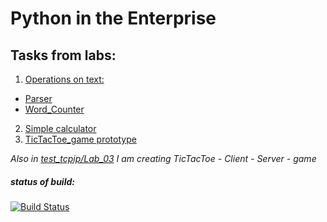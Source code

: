 # Python in the Enterprise

## Tasks from labs:

1. [Operations on text:](Lab_01)
  - [Parser](Lab_01/Prblm_1)
  - [Word_Counter](Lab_01/Prblm_2)
2. [Simple calculator](Lab_02)
3. [TicTacToe_game prototype](Lab_03)

*Also in [test_tcpip/Lab_03](../../tree/test_tcpip/Lab_03) I am creating TicTacToe - Client - Server - game*

##### status of build:

[![Build Status](https://travis-ci.org/embchnk/PitE.svg?branch=master)](https://travis-ci.org/embchnk/PitE)


